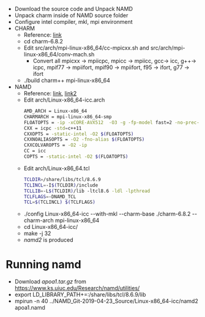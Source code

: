 - Download the source code and Unpack NAMD
- Unpack charm inside of NAMD source folder
- Configure intel compiler, mkl, mpi environment
- CHARM
  - Reference: [link](http://hpckp.org/index.php/articles/best-practices/92-how-to-install-namd-2-9-with-intel-cluster-studio-2013-on-intel-sandy-bridge-architecture-and-ib-support)
  - cd charm-6.8.2
  - Edit src/arch/mpi-linux-x86_64/cc-mpicxx.sh and src/arch/mpi-linux-x86_64/conv-mach.sh
	  - Convert all mpicxx -> mpiicpc, mpicc -> mpiicc, gcc-> icc, g++-> icpc, mpif77 -> mpiifort, mpif90 -> mpiifort, f95 -> ifort, g77 -> ifort
  - ./build charm++  mpi-linux-x86_64
- NAMD
  - Reference: [link](https://software.intel.com/en-us/articles/recipe-building-namd-on-intel-xeon-and-intel-xeon-phi-processors-for-multi-node-runs), [link2](https://www.pugetsystems.com/labs/hpc/NAMD-Custom-Build-for-Better-Performance-on-your-Modern-GPU-Accelerated-Workstation----Ubuntu-16-04-18-04-CentOS-7-1196/#edit-archlinux-x86mkl)
  - Edit arch/Linux-x86_64-icc.arch
      ```bash
      AMD_ARCH = Linux-x86_64
      CHARMARCH = mpi-linux-x86_64-smp
      FLOATOPTS = -ip -xCORE-AVX512  -O3 -g -fp-model fast=2 -no-prec-div -qoverride-limits -DNAMD_DISABLE_SSE
      CXX = icpc -std=c++11
      CXXOPTS = -static-intel -O2 $(FLOATOPTS)
      CXXNOALIASOPTS = -O2 -fno-alias $(FLOATOPTS)
      CXXCOLVAROPTS = -O2 -ip
      CC = icc
      COPTS = -static-intel -O2 $(FLOATOPTS)
      ```
  - Edit arch/Linux-x86_64.tcl
      ```bash
      TCLDIR=/share/libs/tcl/8.6.9
      TCLINCL=-I$(TCLDIR)/include
      TCLLIB=-L$(TCLDIR)/lib -ltcl8.6 -ldl -lpthread
      TCLFLAGS=-DNAMD_TCL
      TCL=$(TCLINCL) $(TCLFLAGS)
      ```
  - ./config Linux-x86_64-icc --with-mkl --charm-base ./charm-6.8.2 --charm-arch mpi-linux-x86_64
  - cd Linux-x86_64-icc/
  - make -j 32
  - *namd2* is produced
# Running namd
- Download *apoa1.tar.gz* from https://www.ks.uiuc.edu/Research/namd/utilities/
- export LD_LIBRARY_PATH+=:/share/libs/tcl/8.6.9/lib
- mpirun -n 40 ../NAMD_Git-2019-04-23_Source/Linux-x86_64-icc/namd2 apoa1.namd
